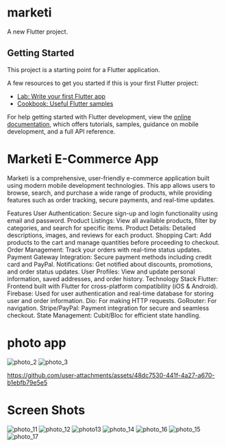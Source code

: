# marketi

A new Flutter project.

## Getting Started

This project is a starting point for a Flutter application.

A few resources to get you started if this is your first Flutter project:

- [Lab: Write your first Flutter app](https://docs.flutter.dev/get-started/codelab)
- [Cookbook: Useful Flutter samples](https://docs.flutter.dev/cookbook)

For help getting started with Flutter development, view the
[online documentation](https://docs.flutter.dev/), which offers tutorials,
samples, guidance on mobile development, and a full API reference.

# Marketi E-Commerce App
Marketi is a comprehensive, user-friendly e-commerce application built using modern mobile development technologies. This app allows users to browse, search, and purchase a wide range of products, while providing features such as order tracking, secure payments, and real-time updates.

Features
User Authentication: Secure sign-up and login functionality using email and password.
Product Listings: View all available products, filter by categories, and search for specific items.
Product Details: Detailed descriptions, images, and reviews for each product.
Shopping Cart: Add products to the cart and manage quantities before proceeding to checkout.
Order Management: Track your orders with real-time status updates.
Payment Gateway Integration: Secure payment methods including credit card and PayPal.
Notifications: Get notified about discounts, promotions, and order status updates.
User Profiles: View and update personal information, saved addresses, and order history.
Technology Stack
Flutter: Frontend built with Flutter for cross-platform compatibility (iOS & Android).
Firebase: Used for user authentication and real-time database for storing user and order information.
Dio: For making HTTP requests.
GoRouter: For navigation.
Stripe/PayPal: Payment integration for secure and seamless checkout.
State Management: Cubit/Bloc for efficient state handling.
# photo app


![photo_2](https://github.com/user-attachments/assets/9c999ca9-ef71-4768-b234-e238c969ecab)
![photo_3](https://github.com/user-attachments/assets/5784c848-08c2-4ad5-8792-7060d1ebbd84)


https://github.com/user-attachments/assets/48dc7530-441f-4a27-a670-b1ebfb79e5e5


# Screen Shots
![photo_11](https://github.com/user-attachments/assets/82496033-e1a4-4f5d-931e-200928d49e81)
![photo_12](https://github.com/user-attachments/assets/30ba8c44-71cd-4f25-8fd3-3847dbd96159)
![photo13](https://github.com/user-attachments/assets/f91333a6-241b-4739-ab7b-1f033379937c)
![photo_14](https://github.com/user-attachments/assets/a20214b3-d22f-4032-abc5-164ae2242e2c)
![photo_16](https://github.com/user-attachments/assets/54f17b0b-2d71-4b02-9173-2291ac9213c6)
![photo_15](https://github.com/user-attachments/assets/d8d8df13-644e-4789-b02d-be72093e601b)
![photo_17](https://github.com/user-attachments/assets/36662159-d6c6-4bf5-8468-835d65e82a0d)





